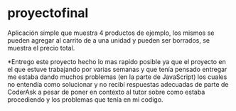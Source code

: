 # proyectofinal
Aplicación simple que muestra 4 productos de ejemplo, los mismos se pueden agregar al carrito de a una unidad y pueden ser borrados, se muestra el precio total.

*Entrego este proyecto hecho lo mas rapido posible ya que el proyecto 
en el que estuve trabajando por varias semanas 
y que tenía pensado entregar me estaba dando muchos problemas
(en la parte de JavaScript)
los cuales no entendía como solucionar y no recibí respuestas adecuadas 
de parte de CoderAsk a pesar de poner en contexto al tutor
sobre como estaba procediendo y los problemas que tenía en mi codigo.

